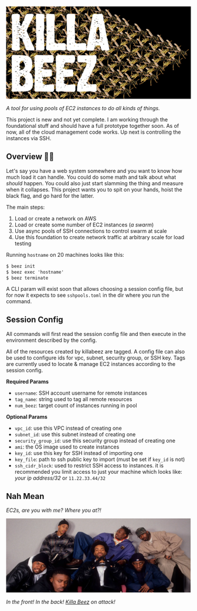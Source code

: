 ![the words "killa beez" are on top of a swarm of robotic bees](docs/killabeez.jpg)

_A tool for using pools of EC2 instances to do all kinds of things._

This project is new and not yet complete. I am working through the foundational stuff and should have a full prototype together soon. As of now, all of the cloud management code works. Up next is controlling the instances via SSH.


## Overview 🏴‍☠️

Let's say you have a web system somewhere and you want to know how much load it can handle. You could do some math and talk about what _should_ happen. You could also just start slamming the thing and measure when it collapses. This project wants you to spit on your hands, hoist the black flag, and go hard for the latter.

The main steps:
1. Load or create a network on AWS
2. Load or create some number of EC2 instances (_a swarm_)
3. Use async pools of SSH connections to control swarm at scale
4. Use this foundation to create network traffic at arbitrary scale for load testing

Running `hostname` on 20 machines looks like this:

```shell
$ beez init
$ beez exec 'hostname'
$ beez terminate
```

A CLI param will exist soon that allows choosing a session config file, but for now it expects to see `sshpools.toml` in the dir where you run the command.


## Session Config

All commands will first read the session config file and then execute in the environment described by the config.

All of the resources created by killabeez are tagged. A config file can also be used to configure ids for vpc, subnet, security group, or SSH key. Tags are currently used to locate & manage EC2 instances according to the session config.

**Required Params**
- `username`: SSH account username for remote instances
- `tag_name`: string used to tag all remote resources
- `num_beez`: target count of instances running in pool

**Optional Params**
- `vpc_id`: use this VPC instead of creating one
- `subnet_id`: use this subnet instead of creating one
- `security_group_id`: use this security group instead of creating one
- `ami`: the OS image used to create instances
- `key_id`: use this key for SSH instead of importing one
- `key_file`: path to ssh public key to import (must be set if `key_id` is not)
- `ssh_cidr_block`: used to restrict SSH access to instances. it is recommended you limit access to just your machine which looks like: _your ip address/32_ or `11.22.33.44/32`


## Nah Mean

_EC2s, are you with me? Where you at?!_<br/>

![wu tang](docs/wutang.jpg)

_In the front! In the back! [Killa Beez](https://youtu.be/pJk0p-98Xzc) on attack!_

